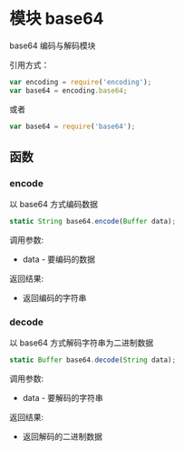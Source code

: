 # 模块 base64
base64 编码与解码模块

引用方式：
```JavaScript
var encoding = require('encoding');
var base64 = encoding.base64;
```
或者
```JavaScript
var base64 = require('base64');
```
## 函数
        
### encode
以 base64 方式编码数据
```JavaScript
static String base64.encode(Buffer data);
```

调用参数:
* data - 要编码的数据

返回结果:
* 返回编码的字符串

### decode
以 base64 方式解码字符串为二进制数据
```JavaScript
static Buffer base64.decode(String data);
```

调用参数:
* data - 要解码的字符串

返回结果:
* 返回解码的二进制数据

